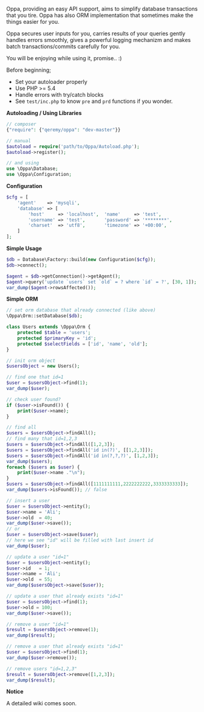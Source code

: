 Oppa, providing an easy API support, aims to simplify database transactions that you tire. Oppa has also ORM implementation that sometimes make the things easier for you.

Oppa secures user inputs for you, carries results of your queries gently handles errors smoothly, gives a powerful logging mechanizm and makes batch transactions/commits carefully for you.

You will be enjoying while using it, promise.. :)

Before beginning;

- Set your autoloader properly
- Use PHP >= 5.4
- Handle errors with try/catch blocks
- See `test/inc.php` to know `pre` and `prd` functions if you wonder.

**Autoloading / Using Libraries**

```php
// composer
{"require": {"qeremy/oppa": "dev-master"}}

// manual
$autoload = require('path/to/Oppa/Autoload.php');
$autoload->register();

// and using
use \Oppa\Database;
use \Oppa\Configuration;
```

**Configuration**

```php
$cfg = [
    'agent'    => 'mysqli',
    'database' => [
        'host'     => 'localhost',  'name'     => 'test',
        'username' => 'test',       'password' => '********',
        'charset'  => 'utf8',       'timezone' => '+00:00',
    ]
];
```

**Simple Usage**

```php
$db = Database\Factory::build(new Configuration($cfg));
$db->connect();

$agent = $db->getConnection()->getAgent();
$agent->query('update `users` set `old` = ? where `id` = ?', [30, 1]);
var_dump($agent->rowsAffected());
```

**Simple ORM**

```php
// set orm database that already connected (like above)
\Oppa\Orm::setDatabase($db);

class Users extends \Oppa\Orm {
    protected $table = 'users';
    protected $primaryKey = 'id';
    protected $selectFields = ['id', 'name', 'old'];
}

// init orm object
$usersObject = new Users();

// find one that id=1
$user = $usersObject->find(1);
var_dump($user);

// check user found?
if ($user->isFound()) {
    print($user->name);
}

// find all
$users = $usersObject->findAll();
// find many that id=1,2,3
$users = $usersObject->findAll([1,2,3]);
$users = $usersObject->findAll('id in(?)', [[1,2,3]]);
$users = $usersObject->findAll('id in(?,?,?)', [1,2,3]);
var_dump($users);
foreach ($users as $user) {
    print($user->name ."\n");
}
$users = $usersObject->findAll([1111111111,2222222222,3333333333]);
var_dump($users->isFound()); // false

// insert a user
$user = $usersObject->entity();
$user->name = 'Ali';
$user->old  = 40;
var_dump($user->save());
// or
$user = $usersObject->save($user);
// here we see "id" will be filled with last insert id
var_dump($user);

// update a user "id=1"
$user = $usersObject->entity();
$user->id   = 1;
$user->name = 'Ali';
$user->old  = 55;
var_dump($usersObject->save($user));

// update a user that already exists "id=1"
$user = $usersObject->find(1);
$user->old = 100;
var_dump($user->save());

// remove a user "id=1"
$result = $usersObject->remove(1);
var_dump($result);

// remove a user that already exists "id=1"
$user = $usersObject->find(1);
var_dump($user->remove());

// remove users "id=1,2,3"
$result = $usersObject->remove([1,2,3]);
var_dump($result);
```

**Notice**

A detailed wiki comes soon.

